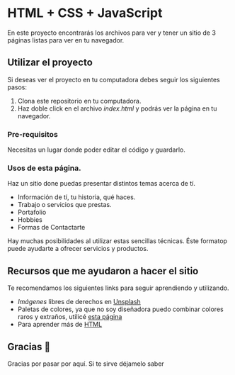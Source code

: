 # HTML + CSS + JavaScript

En este proyecto encontrarás los archivos para ver y tener un sitio de 3 páginas listas para ver en tu navegador.

## Utilizar el proyecto
Si deseas ver el proyecto en tu computadora debes seguir los siguientes pasos:

1. Clona este repositorio en tu computadora.
2. Haz doble click en el archivo _index.html_ y podrás ver la página en tu navegador. 

### Pre-requisitos
Necesitas un lugar donde poder editar el código y guardarlo.

### Usos de esta página.
Haz un sitio done puedas presentar distintos temas acerca de tí.
* Información de tí, tu historia, qué haces.
* Trabajo o servicios que prestas.
* Portafolio 
* Hobbies
* Formas de Contactarte

Hay muchas posibilidades al utilizar  estas sencillas técnicas. Éste formatop puede ayudarte a ofrecer servicios y productos.

## Recursos que me ayudaron a hacer el sitio
Te recomendamos los siguientes links para seguir aprendiendo y utilizando.
* *Imágenes* libres de derechos en [Unsplash](http://www.unsplash.com)
* Paletas de colores, ya que no soy diseñadora puedo combinar colores raros y extraños, utilicé [esta página](https://digitalsynopsis.com/design/minimal-web-color-palettes-combination-hex-code/)
* Para aprender más de [HTML](https://www.w3docs.com/learn-html/html-introduction.html) 

## Gracias 🎁

Gracias por pasar por aquí. Si te sirve déjamelo saber